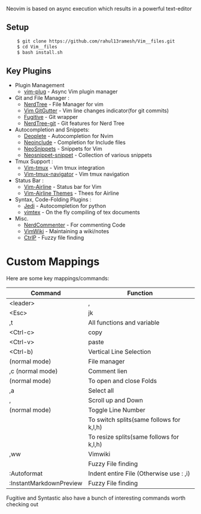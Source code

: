
Neovim is based on async execution which results in a powerful text-editor

## Setup

```bash
	$ git clone https://github.com/rahul13ramesh/Vim__files.git
	$ cd Vim__files
	$ bash install.sh
```

## Key Plugins

* Plugin Management
	* [vim-plug](https://github.com/VundleVim/Vundle.vim) - Async Vim plugin manager 
* Git and File Manager :
	* [NerdTree](https://github.com/scrooloose/nerdtree) - File Manager for vim
	* [Vim GitGutter](https://github.com/airblade/vim-gitgutter) - Vim line changes indicator(for git commits)
	* [Fugitive](https://github.com/tpope/vim-fugitive) - Git wrapper 
	* [NerdTree-git](https://github.com/Xuyuanp/nerdtree-git-plugin) - Git features for Nerd Tree
* Autocompletion and Snippets:
	* [Deoplete](https://github.com/Shougo/neocomplete.vim) - Autocompletion for Nvim
	* [Neoinclude](https://github.com/Shougo/neoinclude.vim) - Completion for Include files
	* [NeoSnippets](https://github.com/Shougo/neosnippet.vim) - Snippets for Vim
	* [Neosnippet-snippet](https://github.com/Shougo/neosnippet-snippets) - Collection of various snippets
* Tmux Support :
	* [Vim-tmux](https://github.com/tmux-plugins/vim-tmux) - Vim tmux integration
	* [Vim-tmux-navigator](https://github.com/christoomey/vim-tmux-navigator) - Vim tmux navigation
* Status Bar :
	* [Vim-Airline](https://github.com/vim-airline/vim-airline) - Status bar for Vim
	* [Vim-Airline Themes](https://github.com/vim-airline/vim-airline-themes) - Thees for Airline
* Syntax, Code-Folding Plugins : 
	* [Jedi](https://github.com/davidhalter/jedi-vim) - Autocompletion for python 
	* [vimtex](https://github.com/vim-latex/vim-latex) - On the fly compiling of tex documents
* Misc.
	* [NerdCommenter](https://github.com/scrooloose/nerdcommenter) - For commenting Code 
	* [VimWiki](https://github.com/vimwiki/vimwiki) - Maintaining a wiki/notes
	* [CtrlP](https://github.com/ctrlpvim/ctrlp.vim) - Fuzzy file finding


# Custom Mappings

Here are some key mappings/commands:

|Command                      | Function                                          |
|-----------------------------|---------------------------------------------------|
|\<leader\>                   | ,                                                 |
|\<Esc\>                      | jk                                                |
|,t                           | All functions and variable                        |
|\<Ctrl-c\>             | copy        |
|\<Ctrl-v\>             | paste    |
|\<Ctrl-b)           | Vertical Line Selection                           |
|<C-n> (normal mode)          | File manager                                      |
|,c<Space> (normal mode)      | Comment lien                                      |
|<Space> (normal mode)        | To open and close Folds                           |
|,a                           | Select all                                        |
|<C-u>, <C-d>                 | Scroll up and Down                                |
|<C-l> (normal mode)          | Toggle Line Number                                |
|<Alt-j>                      | To switch splits(same follows for k,l,h)          |
|<C-j>                        | To resize splits(same follows for k,l,h)          |
|,ww                          | Vimwiki                                           |
| <C-p>                       | Fuzzy File finding                                |
|:Autoformat<CR>              | Indent entire File (Otherwise use : ,i)           |
|:InstantMarkdownPreview<CR>  | Fuzzy File finding                                |

Fugitive and Syntastic also have a bunch of interesting commands worth checking out



